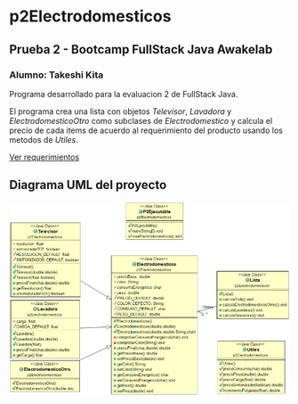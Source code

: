 # p2Electrodomesticos
## Prueba 2 - Bootcamp FullStack Java Awakelab
### Alumno: Takeshi Kita

Programa desarrollado para la evaluacion 2 de FullStack Java.

El programa crea una lista con objetos *Televisor*, *Lavadora* y *ElectrodomesticoOtro* como subclases de *Electrodomestico* y calcula el precio de cada items de acuerdo al requerimiento del producto usando los metodos de *Utiles*.

[Ver requerimientos](https://github.com/takeshidev/p2Electrodomesticos/blob/master/b1.2%20Evaluacion_%20POO%20(i).pdf)

## Diagrama UML del proyecto
![UML](https://github.com/takeshidev/p2Electrodomesticos/blob/master/p2Electrodomesticos/src/p2Electrodomesticos/p2ElectrodomesticosUML.png) 
